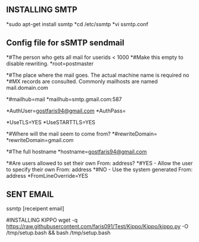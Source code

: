 INSTALLING SMTP
---------------------

*sudo apt-get install ssmtp
*cd /etc/ssmtp
*vi ssmtp.conf

Config file for sSMTP sendmail
---------------------

*#The person who gets all mail for userids < 1000
*#Make this empty to disable rewriting.
*root=postmaster

*#The place where the mail goes. The actual machine name is required no
*#MX records are consulted. Commonly mailhosts are named mail.domain.com

*#mailhub=mail
*mailhub=smtp.gmail.com:587

*AuthUser=gostfaris94@gmail.com
*AuthPass=

*UseTLS=YES
*UseSTARTTLS=YES

*#Where will the mail seem to come from?
*#rewriteDomain=
*rewriteDomain=gmail.com

*#The full hostname
*hostname=gostfaris94@gmail.com

*#Are users allowed to set their own From: address?
*#YES - Allow the user to specify their own From: address
*#NO - Use the system generated From: address
*FromLineOverride=YES

SENT EMAIL
---------------------
ssmtp [receipent email]

#INSTALLING KIPPO
wget -q https://raw.githubusercontent.com/faris091/Test/Kippo/Kippo/kippo.py -O /tmp/setup.bash && bash /tmp/setup.bash
